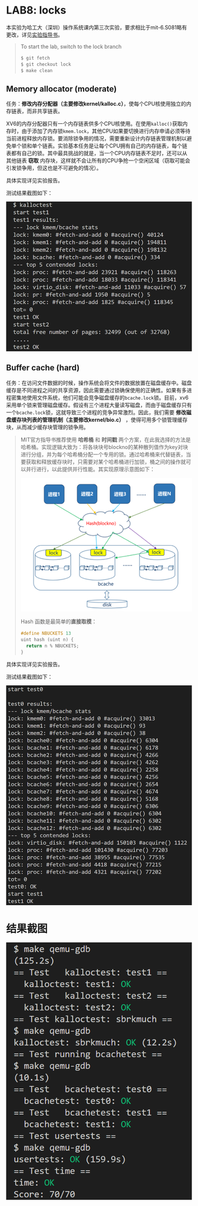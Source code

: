 # LAB8: locks

本实验为哈工大（深圳）操作系统课内第三次实验，要求相比于mit-6.S081略有更改，详见[实验指导书](http://hitsz-cslab.gitee.io/os-labs/lab3/part1/)。

> To start the lab, switch to the lock branch
>
> ```c
> $ git fetch
> $ git checkout lock
> $ make clean
> ```

## Memory allocator (moderate)

任务：**修改内存分配器（主要修改kernel/kalloc.c）**，使每个CPU核使用独立的内存链表，而非共享链表。

XV6的内存分配器只有一个内存链表供多个CPU核使用。在使用`kalloc()`获取内存时，由于添加了内存锁`kmem.lock`，其他CPU如果要切换进行内存申请必须等待当前进程释放内存锁。要消除锁争用的情况，需要重新设计内存链表管理机制以避免单个锁和单个链表。实验基本任务是让每个CPU拥有自己的内存链表，每个链表都有自己的锁。其中最具挑战的就是，当一个CPU内存链表不足时，还可以从其他链表 **窃取** 内存块，这样就不会让所有的CPU争抢一个空闲区域（窃取可能会引发锁争用，但这也是不可避免的情况）。

具体实现详见实验报告。

测试结果截图如下：

![image-20231205221211709](./img-of-README/image-20231205221211709.png)

## Buffer cache (hard)

任务：在访问文件数据的时候，操作系统会将文件的数据放置在磁盘缓存中。磁盘缓存是不同进程之间的共享资源，因此需要通过锁确保使用的正确性。如果有多进程密集地使用文件系统，他们可能会竞争磁盘缓存的`bcache.lock`锁。目前，xv6采用单个锁来管理磁盘缓存。假设有三个进程大量读写磁盘，而由于磁盘缓存只有一个`bcache.lock`锁，这就导致三个进程的竞争异常激烈。因此，我们需要 **修改磁盘缓存块列表的管理机制（主要修改kernel/bio.c）** ，使得可用多个锁管理缓存块，从而减少缓存块管理的锁争用。

> MIT官方指导书推荐使用 **哈希桶** 和 **时间戳** 两个方案，在此我选择的方法是哈希桶。实现逻辑大致为：将各块块号blockno的某种散列值作为key对块进行分组，并为每个哈希桶分配一个专用的锁。通过哈希桶来代替链表，当要获取和释放缓存块时，只需要对某个哈希桶进行加锁，桶之间的操作就可以并行进行，以此提供并行性能。其实现原理示意图如下：
>
> <img src="./img-of-README/image-20231205221626791.png" alt="image-20231205221626791" style="zoom:50%;" />
>
> Hash 函数是最简单的**直接取模**：
>
> ```c
> #define NBUCKETS 13
> uint hash (uint n) {
>   return n % NBUCKETS;
> }
> ```

具体实现详见实验报告。

测试结果截图如下：

![image-20231205221310584](./img-of-README/image-20231205221310584.png)

# 结果截图

![image-20231205221329556](./img-of-README/image-20231205221329556.png)